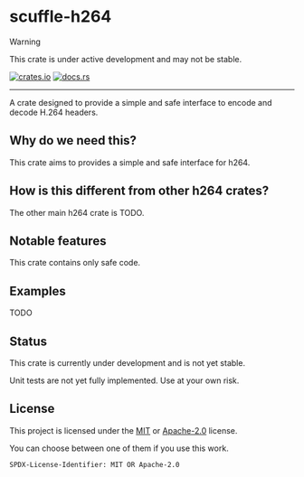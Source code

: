 # scuffle-h264

> [!WARNING]  
> This crate is under active development and may not be stable.

[![crates.io](https://img.shields.io/crates/v/scuffle-h264.svg)](https://crates.io/crates/scuffle-h264) [![docs.rs](https://img.shields.io/docsrs/scuffle-h264)](https://docs.rs/scuffle-h264)

---

A crate designed to provide a simple and safe interface to encode and decode H.264 headers.

## Why do we need this?

This crate aims to provides a simple and safe interface for h264.

## How is this different from other h264 crates?

The other main h264 crate is TODO.

## Notable features

This crate contains only safe code.

## Examples

TODO

## Status

This crate is currently under development and is not yet stable.

Unit tests are not yet fully implemented. Use at your own risk.

## License

This project is licensed under the [MIT](./LICENSE.MIT) or [Apache-2.0](./LICENSE.Apache-2.0) license.

You can choose between one of them if you use this work.

`SPDX-License-Identifier: MIT OR Apache-2.0`
